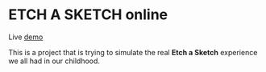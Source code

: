 # ETCH A SKETCH online 
Live [demo]()

This is a project that is trying to simulate the real **Etch a Sketch** experience we all had in our childhood.

